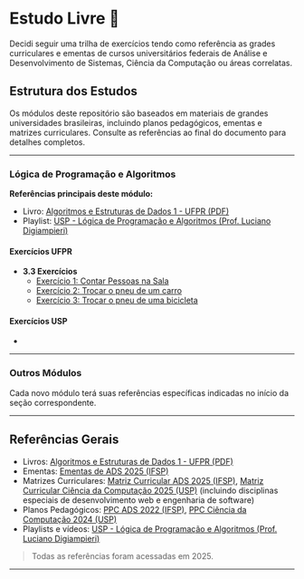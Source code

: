 # Estudo Livre 📔

Decidi seguir uma trilha de exercícios tendo como referência as grades curriculares e ementas de cursos universitários federais de Análise e Desenvolvimento de Sistemas, Ciência da Computação ou áreas correlatas.

## Estrutura dos Estudos

Os módulos deste repositório são baseados em materiais de grandes universidades brasileiras, incluindo planos pedagógicos, ementas e matrizes curriculares. Consulte as referências ao final do documento para detalhes completos.

---

### Lógica de Programação e Algoritmos

**Referências principais deste módulo:**
- Livro: [Algoritmos e Estruturas de Dados 1 - UFPR (PDF)](REFERÊNCIAS/ALGORITMOS%20E%20ESTRUTURAS%20DE%20DADOS%201%20-%20UFPR.pdf)
- Playlist: [USP - Lógica de Programação e Algoritmos (Prof. Luciano Digiampieri)](https://www.youtube.com/playlist?list=PL_JAaU8k6DQWsh1mt8vwpP8YsH6Xhgq2N)

#### Exercícios UFPR

- **3.3 Exercícios**
  - [Exercício 1: Contar Pessoas na Sala](LÓGICA%20DE%20PROGRAMAÇÃO%20E%20ALGORITMOS/exercicios_UFPR/3_3_exercicios/exercicio1/contar_pessoas.md)
  - [Exercício 2: Trocar o pneu de um carro](LÓGICA%20DE%20PROGRAMAÇÃO%20E%20ALGORITMOS/exercicios_UFPR/3_3_exercicios/exercicio2/trocar_pneu_carro.md)
  - [Exercício 3: Trocar o pneu de uma bicicleta](LÓGICA%20DE%20PROGRAMAÇÃO%20E%20ALGORITMOS/exercicios_UFPR/3_3_exercicios/exercicio3/trocar_pneu_bicicleta.md)

#### Exercícios USP

- 

---

### Outros Módulos

Cada novo módulo terá suas referências específicas indicadas no início da seção correspondente.

---

## Referências Gerais

- Livros: [Algoritmos e Estruturas de Dados 1 - UFPR (PDF)](REFERÊNCIAS/ALGORITMOS%20E%20ESTRUTURAS%20DE%20DADOS%201%20-%20UFPR.pdf)
- Ementas: [Ementas de ADS 2025 (IFSP)](REFERÊNCIAS/EMENTAS%20DISCIPLINAS%20ADS%202025%20%28IFSP%29.pdf)
- Matrizes Curriculares: [Matriz Curricular ADS 2025 (IFSP)](REFERÊNCIAS/MATRIS%20CURRICULAR%20ADS%202025%20%28IFSP%29.pdf), [Matriz Curricular Ciência da Computação 2025 (USP)](https://uspdigital.usp.br/jupiterweb/listarGradeCurricular?codcg=55&codcur=55041&codhab=0&tipo=N) (incluindo disciplinas especiais de desenvolvimento web e engenharia de software)
- Planos Pedagógicos: [PPC ADS 2022 (IFSP)](REFERÊNCIAS/PLANO%20PEDAGOGICO%20CURRICULAR%20ADS%202022%20%28IFSP%29.pdf), [PPC Ciência da Computação 2024 (USP)](https://web.icmc.usp.br/SVGRAD/ppp/PPC%202024-2%20-%20BCC_%20ok.pdf)
- Playlists e vídeos: [USP - Lógica de Programação e Algoritmos (Prof. Luciano Digiampieri)](https://www.youtube.com/playlist?list=PL_JAaU8k6DQWsh1mt8vwpP8YsH6Xhgq2N)

> Todas as referências foram acessadas em 2025.

---
